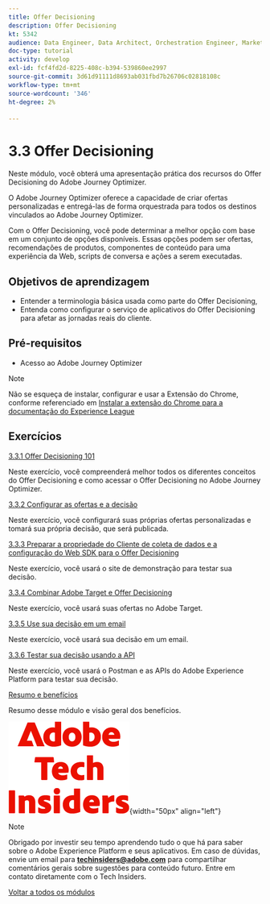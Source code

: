 ```yaml
---
title: Offer Decisioning
description: Offer Decisioning
kt: 5342
audience: Data Engineer, Data Architect, Orchestration Engineer, Marketer
doc-type: tutorial
activity: develop
exl-id: fcf4fd2d-8225-408c-b394-539860ee2997
source-git-commit: 3d61d91111d8693ab031fbd7b26706c02818108c
workflow-type: tm+mt
source-wordcount: '346'
ht-degree: 2%

---
```


# 3.3 Offer Decisioning

Neste módulo, você obterá uma apresentação prática dos recursos do Offer Decisioning do Adobe Journey Optimizer.

O Adobe Journey Optimizer oferece a capacidade de criar ofertas personalizadas e entregá-las de forma orquestrada para todos os destinos vinculados ao Adobe Journey Optimizer.

Com o Offer Decisioning, você pode determinar a melhor opção com base em um conjunto de opções disponíveis. Essas opções podem ser ofertas, recomendações de produtos, componentes de conteúdo para uma experiência da Web, scripts de conversa e ações a serem executadas.

## Objetivos de aprendizagem

- Entender a terminologia básica usada como parte do Offer Decisioning,
- Entenda como configurar o serviço de aplicativos do Offer Decisioning para afetar as jornadas reais do cliente.

## Pré-requisitos

- Acesso ao Adobe Journey Optimizer

>[!NOTE]
>
>Não se esqueça de instalar, configurar e usar a Extensão do Chrome, conforme referenciado em [Instalar a extensão do Chrome para a documentação do Experience League](../../../getting-started/gettingstarted/ex1.md)

## Exercícios

[3.3.1 Offer Decisioning 101](./ex1.md)

Neste exercício, você compreenderá melhor todos os diferentes conceitos do Offer Decisioning e como acessar o Offer Decisioning no Adobe Journey Optimizer.

[3.3.2 Configurar as ofertas e a decisão](./ex2.md)

Neste exercício, você configurará suas próprias ofertas personalizadas e tomará sua própria decisão, que será publicada.

[3.3.3 Preparar a propriedade do Cliente de coleta de dados e a configuração do Web SDK para o Offer Decisioning](./ex3.md)

Neste exercício, você usará o site de demonstração para testar sua decisão.

[3.3.4 Combinar Adobe Target e Offer Decisioning](./ex4.md)

Neste exercício, você usará suas ofertas no Adobe Target.

[3.3.5 Use sua decisão em um email](./ex5.md)

Neste exercício, você usará sua decisão em um email.

[3.3.6 Testar sua decisão usando a API](./ex6.md)

Neste exercício, você usará o Postman e as APIs do Adobe Experience Platform para testar sua decisão.

[Resumo e benefícios](./summary.md)

Resumo desse módulo e visão geral dos benefícios.

![Informantes técnicos](./../../../../assets/images/techinsiders.png){width="50px" align="left"}

>[!NOTE]
>
>Obrigado por investir seu tempo aprendendo tudo o que há para saber sobre o Adobe Experience Platform e seus aplicativos. Em caso de dúvidas, envie um email para **techinsiders@adobe.com** para compartilhar comentários gerais sobre sugestões para conteúdo futuro. Entre em contato diretamente com o Tech Insiders.

[Voltar a todos os módulos](./../../../../overview.md)
